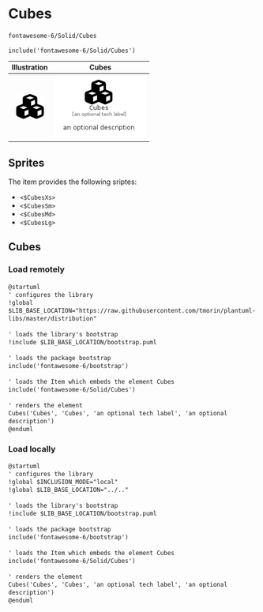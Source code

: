 # Cubes


```text
fontawesome-6/Solid/Cubes
```

```text
include('fontawesome-6/Solid/Cubes')
```



| Illustration | Cubes |
| :---: | :---: |
| ![illustration for Illustration](../../fontawesome-6/Solid/Cubes.png) | ![illustration for Cubes](../../fontawesome-6/Solid/Cubes.Local.png) |



## Sprites
The item provides the following sriptes:

- `<$CubesXs>`
- `<$CubesSm>`
- `<$CubesMd>`
- `<$CubesLg>`





## Cubes

### Load remotely
```plantuml
@startuml
' configures the library
!global $LIB_BASE_LOCATION="https://raw.githubusercontent.com/tmorin/plantuml-libs/master/distribution"

' loads the library's bootstrap
!include $LIB_BASE_LOCATION/bootstrap.puml

' loads the package bootstrap
include('fontawesome-6/bootstrap')

' loads the Item which embeds the element Cubes
include('fontawesome-6/Solid/Cubes')

' renders the element
Cubes('Cubes', 'Cubes', 'an optional tech label', 'an optional description')
@enduml
```

### Load locally
```plantuml
@startuml
' configures the library
!global $INCLUSION_MODE="local"
!global $LIB_BASE_LOCATION="../.."

' loads the library's bootstrap
!include $LIB_BASE_LOCATION/bootstrap.puml

' loads the package bootstrap
include('fontawesome-6/bootstrap')

' loads the Item which embeds the element Cubes
include('fontawesome-6/Solid/Cubes')

' renders the element
Cubes('Cubes', 'Cubes', 'an optional tech label', 'an optional description')
@enduml
```

